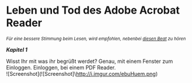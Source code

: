 # Leben und Tod des Adobe Acrobat Reader
<sub>_Für eine bessere Stimmung beim Lesen, wird empfohlen, nebenbei [diesen Beat](URL 'https://youtu.be/m4vf6v9mV-w') zu hören_</sub>

**_Kapitel 1_**

Wisst Ihr mit was ihr begrüßt werdet? Genau, mit einem Fenster zum Einloggen. Einloggen, bei einem PDF Reader.  
![Screenshot]\(![Screenshot]\http://i.imgur.com/ebuHuem.png) 

